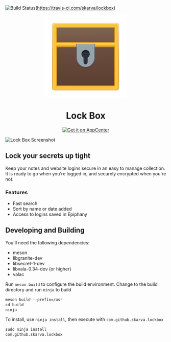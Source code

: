 ![Build Status](https://travis-ci.com/skarva/lockbox.svg?branch=master)(https://travis-ci.com/skarva/lockbox)

<p align="center">
    <img src="data/icons/Icon.svg" alt="Icon" />
</p>
<h1 align="center">Lock Box</h1>
<p align="center">
    <a href="https://appcenter.elementary.io/com.github.skarva.lockbox"><img src="https://appcenter.elementary.io/badge.svg" alt="Get it on AppCenter" /></a>
</p>

![Lock Box Screenshot](data/screenshot1.png?raw=true)

## Lock your secrets up tight

Keep your notes and website logins secure in an easy to manage collection. It is ready to go when you're logged in, and securely encrypted when you're not.

### Features
- Fast search
- Sort by name or date added
- Access to logins saved in Epiphany

## Developing and Building

You'll need the following dependencies:
* meson
* libgranite-dev
* libsecret-1-dev
* libvala-0.34-dev (or higher)
* valac

Run `meson build` to configure the build environment. Change to the build directory and run `ninja` to build

    meson build --prefix=/usr
    cd build
    ninja

To install, use `ninja install`, then execute with `com.github.skarva.lockbox`

    sudo ninja install
    com.github.skarva.lockbox
